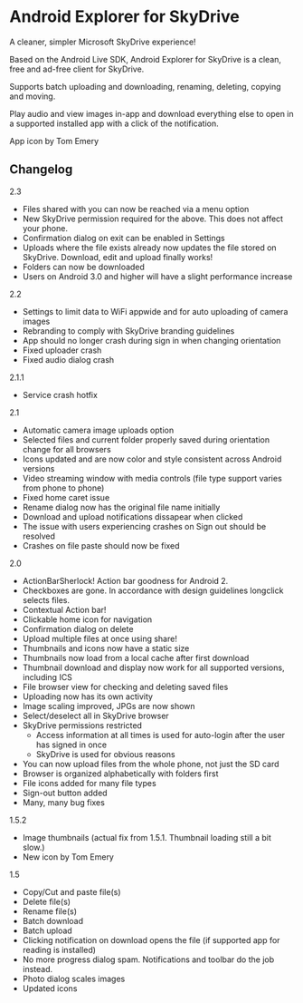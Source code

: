 Android Explorer for SkyDrive
========================

A cleaner, simpler Microsoft SkyDrive experience!

Based on the Android Live SDK, Android Explorer for SkyDrive is a clean, free and ad-free client for SkyDrive.

Supports batch uploading and downloading, renaming, deleting, copying and moving.

Play audio and view images in-app and download everything else to open in a supported installed app with a click of the notification.

App icon by Tom Emery


Changelog
---------
2.3
- Files shared with you can now be reached via a menu option
- New SkyDrive permission required for the above. This does not affect your phone.
- Confirmation dialog on exit can be enabled in Settings
- Uploads where the file exists already now updates the file stored on SkyDrive. Download, edit and upload finally works!
- Folders can now be downloaded
- Users on Android 3.0 and higher will have a slight performance increase


2.2
- Settings to limit data to WiFi appwide and for auto uploading of camera images
- Rebranding to comply with SkyDrive branding guidelines
- App should no longer crash during sign in when changing orientation
- Fixed uploader crash
- Fixed audio dialog crash

2.1.1
- Service crash hotfix

2.1
- Automatic camera image uploads option
- Selected files and current folder properly saved during orientation change for all browsers
- Icons updated and are now color and style consistent across Android versions
- Video streaming window with media controls (file type support varies from phone to phone)
- Fixed home caret issue
- Rename dialog now has the original file name initially
- Download and upload notifications dissapear when clicked
- The issue with users experiencing crashes on Sign out should be resolved
- Crashes on file paste should now be fixed

2.0
- ActionBarSherlock! Action bar goodness for Android 2.
- Checkboxes are gone. In accordance with design guidelines longclick selects files.
- Contextual Action bar!
- Clickable home icon for navigation
- Confirmation dialog on delete
- Upload multiple files at once using share!
- Thumbnails and icons now have a static size
- Thumbnails now load from a local cache after first download
- Thumbnail download and display now work for all supported versions, including ICS
- File browser view for checking and deleting saved files
- Uploading now has its own activity
- Image scaling improved, JPGs are now shown
- Select/deselect all in SkyDrive browser
- SkyDrive permissions restricted
	+ Access information at all times is used for auto-login after the user has signed in once
	+ SkyDrive is used for obvious reasons
- You can now upload files from the whole phone, not just the SD card
- Browser is organized alphabetically with folders first
- File icons added for many file types
- Sign-out button added
- Many, many bug fixes


1.5.2
- Image thumbnails (actual fix from 1.5.1. Thumbnail loading still a bit slow.)
- New icon by Tom Emery

1.5
- Copy/Cut and paste file(s)
- Delete file(s)
- Rename file(s)
- Batch download
- Batch upload
- Clicking notification on download opens the file (if supported app for reading is installed)
- No more progress dialog spam. Notifications and toolbar do the job instead.
- Photo dialog scales images
- Updated icons


